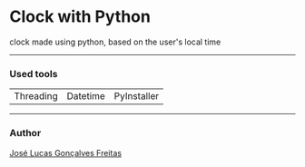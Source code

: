 <h1>Clock with Python</h1>
<p>clock made using python, based on the user's local time</p>
<hr style = "color="#030EFB">
<h3>Used tools</h3>
<table>
  <tr>
    <td>Threading</td>
    <td>Datetime</td>
    <td>PyInstaller</td>
  </tr>
</table>
<hr color="#blue">
<h3>Author</h3>
<a href="https://www.instagram.com/jlucasgf/?hl=pt-br">José Lucas Gonçalves Freitas</a> 
